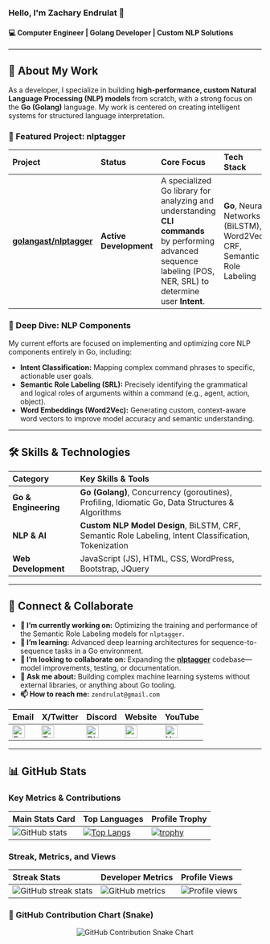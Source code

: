### Hello, I'm Zachary Endrulat 👋

#### 💻 Computer Engineer | Golang Developer | Custom NLP Solutions

---

## 🚀 About My Work

As a developer, I specialize in building **high-performance, custom Natural Language Processing (NLP) models** from scratch, with a strong focus on the **Go (Golang)** language. My work is centered on creating intelligent systems for structured language interpretation.

### 🌟 Featured Project: nlptagger

| Project | Status | Core Focus | Tech Stack |
| :--- | :--- | :--- | :--- |
| [**golangast/nlptagger**](https://github.com/golangast/nlptagger) | **Active Development** | A specialized Go library for analyzing and understanding **CLI commands** by performing advanced sequence labeling (POS, NER, SRL) to determine user **Intent**. | **Go**, Neural Networks (BiLSTM), Word2Vec, CRF, Semantic Role Labeling |

### 🧠 Deep Dive: NLP Components

My current efforts are focused on implementing and optimizing core NLP components entirely in Go, including:

* **Intent Classification:** Mapping complex command phrases to specific, actionable user goals.
* **Semantic Role Labeling (SRL):** Precisely identifying the grammatical and logical roles of arguments within a command (e.g., agent, action, object).
* **Word Embeddings (Word2Vec):** Generating custom, context-aware word vectors to improve model accuracy and semantic understanding.

---

## 🛠️ Skills & Technologies

| Category | Key Skills & Tools |
| :--- | :--- |
| **Go & Engineering** | **Go (Golang)**, Concurrency (goroutines), Profiling, Idiomatic Go, Data Structures & Algorithms |
| **NLP & AI** | **Custom NLP Model Design**, BiLSTM, CRF, Semantic Role Labeling, Intent Classification, Tokenization |
| **Web Development** | JavaScript (JS), HTML, CSS, WordPress, Bootstrap, JQuery |

---

## 🤝 Connect & Collaborate

* **🔭 I’m currently working on:** Optimizing the training and performance of the Semantic Role Labeling models for `nlptagger`.
* **🌱 I’m learning:** Advanced deep learning architectures for sequence-to-sequence tasks in a Go environment.
* **👯 I’m looking to collaborate on:** Expanding the [**nlptagger**](https://github.com/golangast/nlptagger) codebase—model improvements, testing, or documentation.
* **💬 Ask me about:** Building complex machine learning systems without external libraries, or anything about Go tooling.
* **📫 How to reach me:** `zendrulat@gmail.com`

| Email | X/Twitter | Discord | Website | YouTube |
| :--- | :--- | :--- | :--- | :--- |
| [<img src='https://cdn.jsdelivr.net/npm/simple-icons@3.0.1/icons/gmail.svg' alt='Email' height='25'>](mailto:zendrulat@gmail.com) | [<img src='https://cdn.jsdelivr.net/npm/simple-icons@3.0.1/icons/twitter.svg' alt='Twitter' height='25'>](https://x.com/ZachEnd) | [<img src='https://cdn.jsdelivr.net/npm/simple-icons@3.0.1/icons/discord.svg' alt='Discord' height='25'>](https://discord.gg/BW38JQS9) | [<img src='https://cdn.jsdelivr.net/npm/simple-icons@3.0.1/icons/icloud.svg' alt='website' height='25'>](https://endrulats.com/?page_id=149) | [<img src='https://cdn.jsdelivr.net/npm/simple-icons@3.0.1/icons/youtube.svg' alt='YouTube' height='25'>](https://www.youtube.com/channel/UCHJlAqTCdlN_bjUx-1_CPmg) |

---

## 📊 GitHub Stats

### Key Metrics & Contributions

| Main Stats Card | Top Languages | Profile Trophy |
| :--- | :--- | :--- |
| ![GitHub stats](https://github-readme-stats.vercel.app/api?username=golangast&show_icons=true&theme=radical) | [![Top Langs](https://github-readme-stats.vercel.app/api/top-langs/?username=golangast&layout=compact&theme=radical)](https://github.com/anuraghazra/github-readme-stats) | [![trophy](https://github-profile-trophy.vercel.app/?username=golangast)](https://github.com/ryo-ma/github-profile-trophy) |

### Streak, Metrics, and Views

| Streak Stats | Developer Metrics | Profile Views |
| :--- | :--- | :--- |
| ![GitHub streak stats](https://streak-stats.demolab.com/?user=golangast) | ![GitHub metrics](https://metrics.lecoq.io/golangast) | ![Profile views](https://gpvc.arturio.dev/golangast) |

### 🐍 GitHub Contribution Chart (Snake)

<p align="center">
  <img src="https://github.com/golangast/golangast/raw/output/github-contribution-grid-snake-dark.svg" alt="GitHub Contribution Snake Chart" />
</p>
